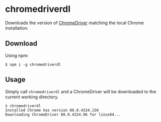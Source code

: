 # chromedriverdl

Downloads the version of [ChromeDriver](https://chromedriver.chromium.org/) matching the local Chrome installation.

## Download
Using npm:
```shell
$ npm i -g chromedriverdl
```

## Usage
Simply call `chromedriverdl` and a ChromeDriver will be downloaded to the current working directory.

```shell
λ chromedriverdl
Installed Chrome has version 88.0.4324.150
Downloading ChromeDriver 88.0.4324.96 for linux64...
```
